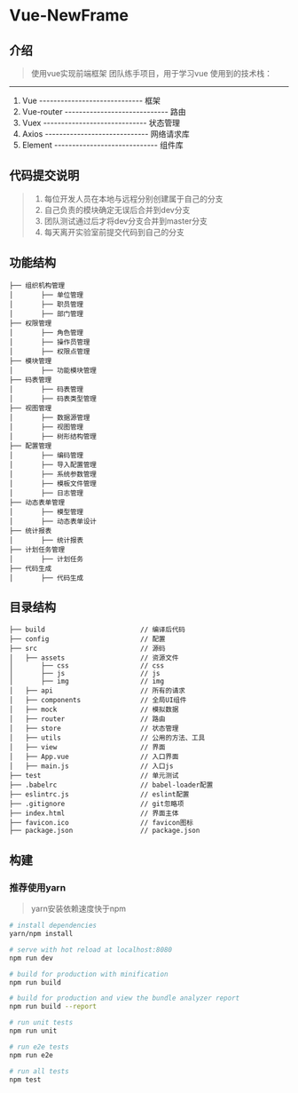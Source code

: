﻿# Vue-NewFrame

## 介绍
> 使用vue实现前端框架
> 团队练手项目，用于学习vue
> 使用到的技术栈：

----------
 1. Vue        -----------------------------  框架
 2. Vue-router -----------------------------  路由
 3. Vuex       -----------------------------  状态管理
 4. Axios      -----------------------------  网络请求库
 5. Element    -----------------------------  组件库

## **代码提交说明**

> 1. 每位开发人员在本地与远程分别创建属于自己的分支
> 2. 自己负责的模块确定无误后合并到dev分支
> 3. 团队测试通过后才将dev分支合并到master分支
> 4. 每天离开实验室前提交代码到自己的分支

## 功能结构
```shell
├── 组织机构管理  
│       ├── 单位管理
│       ├── 职员管理
│       ├── 部门管理	   
├── 权限管理  
│       ├── 角色管理
│       ├── 操作员管理
│       ├── 权限点管理					
├── 模块管理                          
│       ├── 功能模块管理  
├── 码表管理 
│       ├── 码表管理 
│       ├── 码表类型管理 	
├── 视图管理                          
│       ├── 数据源管理 
│       ├── 视图管理
│       ├── 树形结构管理
├── 配置管理
│       ├── 编码管理 
│       ├── 导入配置管理 
│       ├── 系统参数管理 
│       ├── 模板文件管理 
│       ├── 日志管理                   	
├── 动态表单管理                         
│       ├── 模型管理 
│       ├── 动态表单设计 	
├── 统计报表 
│       ├── 统计报表   	
├── 计划任务管理  
│       ├── 计划任务                        
├── 代码生成   
│       ├── 代码生成              
```

## 目录结构
```shell
├── build                        // 编译后代码
├── config                       // 配置
├── src                          // 源码
│   ├── assets                   // 资源文件
│       ├── css                  // css
│       ├── js                   // js
│       ├── img                  // img
│   ├── api                      // 所有的请求
│   ├── components               // 全局UI组件
│   ├── mock                     // 模拟数据
│   ├── router                   // 路由
│   ├── store                    // 状态管理
│   ├── utils                    // 公用的方法、工具
│   ├── view                     // 界面
│   ├── App.vue                  // 入口界面
│   ├── main.js                  // 入口js
├── test                         // 单元测试
├── .babelrc                     // babel-loader配置
├── eslintrc.js                  // eslint配置
├── .gitignore                   // git忽略项
├── index.html                   // 界面主体
├── favicon.ico                  // favicon图标
├── package.json                 // package.json
```

## 构建
### 推荐使用yarn
> yarn安装依赖速度快于npm
``` bash
# install dependencies
yarn/npm install

# serve with hot reload at localhost:8080
npm run dev

# build for production with minification
npm run build

# build for production and view the bundle analyzer report
npm run build --report

# run unit tests
npm run unit

# run e2e tests
npm run e2e

# run all tests
npm test
```